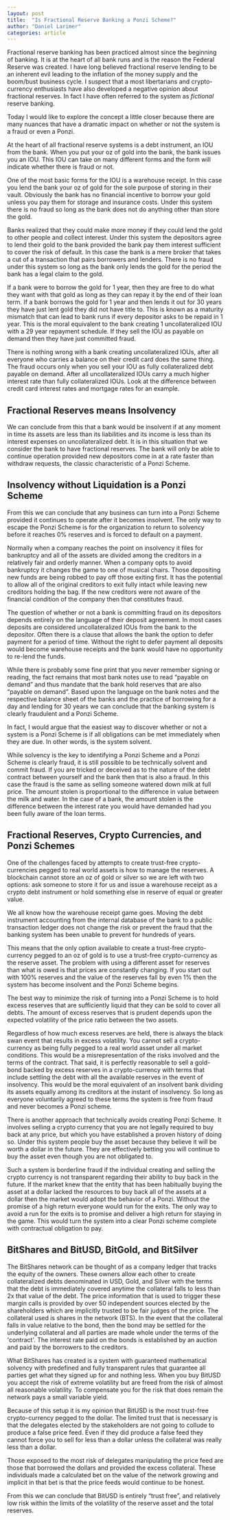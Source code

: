 ```yaml
---
layout: post
title:  "Is Fractional Reserve Banking a Ponzi Scheme?"
author: "Daniel Larimer"
categories: article 
---
```

Fractional reserve banking has been practiced almost since the beginning of banking.  It is at the heart of all bank runs and is the reason the Federal Reserve was created.   I have long believed fractional reserve lending to be an inherent evil leading to the inflation of the money supply and the boom/bust business cycle.   I suspect that a most libertarians and crypto-currency enthusiasts have also developed a negative opinion about fractional reserves.  In fact I have often referred to the system as *fictional* reserve banking.     

Today I would like to explore the concept a little closer because there are many nuances that have a dramatic impact on whether or not the system is a fraud or even a Ponzi.

At the heart of all fractional reserve systems is a debt instrument, an IOU from the bank.  When you put your oz of gold into the bank, the bank issues you an IOU.   This IOU can take on many different forms and the form will indicate whether there is fraud or not.

One of the most basic forms for the IOU is a warehouse receipt.  In this case you lend the bank your oz of gold for the sole purpose of storing in their vault.   Obviously the bank has no financial incentive to borrow your gold unless you pay them for storage and insurance costs.  Under this system there is no fraud so long as the bank does not do anything other than store the gold.

Banks realized that they could make more money if they could lend the gold to other people and collect interest.   Under this system the depositors agree to lend their gold to the bank provided the bank pay them interest sufficient to cover the risk of default.  In this case the bank is a mere broker that takes a cut of a transaction that pairs borrowers and lenders.   There is no fraud under this system so long as the bank only lends the gold for the period the bank has a legal claim to the gold.    

If a bank were to borrow the gold for 1 year, then they are free to do what they want with that gold as long as they can repay it by the end of their loan term.  If a bank borrows the gold for 1 year and then lends it out for 30 years they have just lent gold they did not have title to.  This is known as a maturity mismatch that can lead to bank runs if every depositor asks to be repaid in 1 year.    This is the moral equivalent to the bank creating 1 uncollateralized IOU with a 29 year repayment schedule.  If they sell the IOU as payable on demand then they have just committed fraud.

There is nothing wrong with a bank creating uncollateralized IOUs, after all everyone who carries a balance on their credit card does the same thing.  The fraud occurs only when you sell your IOU as fully collateralized debt payable on demand.    After all uncollateralized IOUs carry a much higher interest rate than fully collateralized IOUs.  Look at the difference between credit card interest rates and mortgage rates for an example.

## Fractional Reserves means Insolvency 

We can conclude from this that a bank would be insolvent if at any moment in time its assets are less than its liabilities and its income is less than its interest expenses on uncollateralized debt.    It is in this situation that we consider the bank to have fractional reserves.  The bank will only be able to continue operation provided new depositors come in at a rate faster than withdraw requests, the classic characteristic of a Ponzi Scheme.   

## Insolvency without Liquidation is a Ponzi Scheme

From this we can conclude that any business can turn into a Ponzi Scheme provided it continues to operate after it becomes insolvent.   The only way to escape the Ponzi Scheme is for the organization to return to solvency before it reaches 0% reserves and is forced to default on a payment. 

Normally when a company reaches the point on insolvency it files for bankruptcy and all of the assets are divided among the creditors in a relatively fair and orderly manner.   When a company opts to avoid bankruptcy it changes the game to one of musical chairs.  Those depositing new funds are being robbed to pay off those exiting first.  It has the potential to allow all of the original creditors to exit fully intact while leaving new creditors holding the bag.   If the new creditors were not aware of the financial condition of the company then that constitutes fraud.

The question of whether or not a bank is committing fraud on its depositors depends entirely on the language of their deposit agreement.   In most cases deposits are considered uncollateralized IOUs from the bank to the depositor.  Often there is a clause that allows the bank the option to defer payment for a period of time.    Without the right to defer payment all deposits would become warehouse receipts and the bank would have no opportunity to re-lend the funds.   

While there is probably some fine print that you never remember signing or reading, the fact remains that most bank notes use to read “payable on demand” and thus mandate that the bank hold reserves that are also “payable on demand”.   Based upon the language on the bank notes and the respective balance sheet of the banks and the practice of borrowing for a day and lending for 30 years we can conclude that the banking system is clearly fraudulent and a Ponzi Scheme.

In fact, I would argue that the easiest way to discover whether or not a system is a Ponzi Scheme is if all obligations can be met immediately when they are due.   In other words, is the system solvent. 

While solvency is the key to identifying a Ponzi Scheme and a Ponzi Scheme is clearly fraud, it is still possible to be technically solvent and commit fraud.   If you are tricked or deceived as to the nature of the debt contract between yourself and the bank then that is also a fraud.  In this case the fraud is the same as selling someone watered down milk at full price.   The amount stolen is proportional to the difference in value between the milk and water.   In the case of a bank, the amount stolen is the difference between the interest rate you would have demanded had you been fully aware of the loan terms.

## Fractional Reserves, Crypto Currencies, and Ponzi Schemes 

One of the challenges faced by attempts to create trust-free crypto-currencies pegged to real world assets is how to manage the reserves.   A blockchain cannot store an oz of gold or silver so we are left with two options:  ask someone to store it for us and issue a  warehouse receipt as a crypto debt instrument or hold something else in reserve of equal or greater value.   

We all know how the warehouse receipt game goes.  Moving the debt instrument accounting from the internal database of the bank to a public transaction ledger does not change the risk or prevent the fraud that the banking system has been unable to prevent for hundreds of years.

This means that the only option available to create a trust-free crypto-currency pegged to an oz of gold is to use a trust-free crypto-currency as the reserve asset.    The problem with using a different asset for reserves than what is owed is that prices are constantly changing.  If you start out with 100% reserves and the value of the reserves fall by even 1% then the system has become insolvent and the Ponzi Scheme begins.  

The best way to minimize the risk of turning into a Ponzi Scheme is to hold excess reserves that are sufficiently liquid that they can be sold to cover all debts.   The amount of excess reserves that is prudent depends upon the expected volatility of the price ratio between the two assets.   

Regardless of how much excess reserves are held, there is always the black swan event that results in excess volatility.   You cannot sell a crypto-currency as being fully pegged to a real world asset under all market conditions.   This would be a misrepresentation of the risks involved and the terms of the contract.    That said, it is perfectly reasonable to sell a gold-bond backed by excess reserves in a crypto-currency with terms that include settling the debt with all the available reserves in the event of insolvency.    This would be the moral equivalent of an insolvent bank dividing its assets equally among its creditors at the instant of insolvency.   So long as everyone voluntarily agreed to these terms the system is free from fraud and never becomes a Ponzi scheme.

There is another approach that technically avoids creating Ponzi Scheme.  It involves selling a crypto currency that you are not legally required to buy back at any price, but which you have established a proven history of doing so.  Under this system people buy the asset because they believe it will be worth a dollar in the future.  They are effectively betting you will continue to buy the asset even though you are not obligated to.    

Such a system is borderline fraud if the individual creating and selling the crypto currency is not transparent regarding their ability to buy back in the future.  If the market knew that the entity that has been habitually buying the asset at a dollar lacked the resources to buy back all of the assets at a dollar then the market would adopt the behavior of a Ponzi.  Without the promise of a high return everyone would run for the exits.  The only way to avoid a run for the exits is to promise and deliver a high return for staying in the game.   This would turn the system into a clear Ponzi scheme complete with contractual obligation to pay.  

## BitShares and BitUSD, BitGold, and BitSilver

The BitShares network can be thought of as a company ledger that tracks the equity of the owners.  These owners allow each other to create collateralized debts denominated in USD, Gold, and Silver with the terms that the debt is immediately covered anytime the collateral falls to less than 2x that value of the debt.   The price information that is used to trigger these margin calls is provided by over 50 independent sources elected by the shareholders which are implicitly trusted to be fair judges of the price.   The collateral used is shares in the network (BTS).   In the event that the collateral falls in value relative to the bond, then the bond may be settled for the underlying collateral and all parties are made whole under the terms of the 'contract'.    The interest rate paid on the bonds is established by an auction and paid by the borrowers to the creditors.  

What BitShares has created is a system with guaranteed mathematical solvency with predefined and fully transparent rules that guarantee all parties get what they signed up for and nothing less.  When you buy BitUSD you accept the risk of extreme volatility but are freed from the risk of almost all reasonable volatility.   To compensate you for the risk that does remain the network pays a small variable yield.  

Because of this setup it is my opinion that BitUSD is the most trust-free crypto-currency pegged to the dollar.  The limited trust that is necessary is that the delegates elected by the stakeholders are not going to collude to produce a false price feed.   Even if they did produce a false feed they cannot force you to sell for less than a dollar unless the collateral was really less than a dollar.  

Those exposed to the most risk of delegates manipulating the price feed are those that borrowed the dollars and provided the excess collateral.   These individuals made a calculated bet on the value of the network growing and implicit in that bet is that the price feeds would continue to be honest.   

From this we can conclude that BitUSD is entirely “trust free”, and relatively low risk within the limits of the volatility of the reserve asset and the total reserves.   

